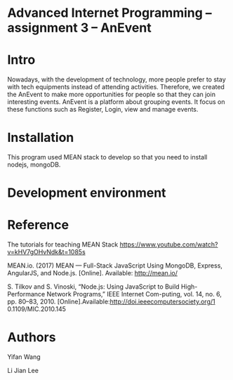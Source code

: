 # Advanced Internet Programming – assignment 3 – AnEvent

# Intro 

Nowadays, with the development of technology, more people prefer to stay with tech equipments instead of attending activities. Therefore, we created the AnEvent to make more opportunities for people so that they can join interesting events.
AnEvent is a platform about grouping events. It focus on these functions such as Register, Login, view and manage events. 


# Installation





This program used MEAN stack to develop so that you need to install nodejs, mongoDB. 



# Development environment 










# Reference 


The tutorials for teaching MEAN Stack 
https://www.youtube.com/watch?v=kHV7gOHvNdk&t=1085s

MEAN.io. (2017) MEAN — Full-Stack JavaScript Using MongoDB, Express, AngularJS, and Node.js. [Online]. Available: http://mean.io/

S. Tilkov and S. Vinoski, “Node.js: Using JavaScript to Build High-Performance Network Programs,” IEEE Internet Com-puting, vol. 14, no. 6, pp. 80–83, 2010. [Online].Available:http://doi.ieeecomputersociety.org/1 0.1109/MIC.2010.145



# Authors 


Yifan Wang 

Li Jian Lee
